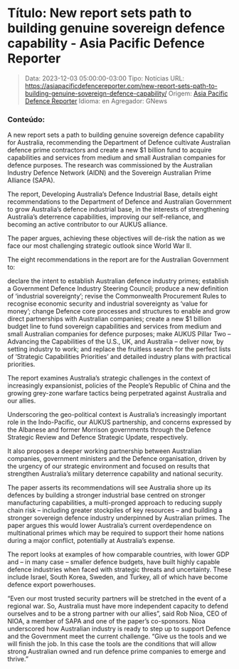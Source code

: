 # Título: New report sets path to building genuine sovereign defence capability - Asia Pacific Defence Reporter

>Data: 2023-12-03 05:00:00-03:00
>Tipo: Notícias
>URL: https://asiapacificdefencereporter.com/new-report-sets-path-to-building-genuine-sovereign-defence-capability/
>Origem: [Asia Pacific Defence Reporter](https://asiapacificdefencereporter.com)
>Idioma: en
>Agregador: GNews

### Conteúdo:

A new report sets a path to building genuine sovereign defence capability for Australia, recommending the Department of Defence cultivate Australian defence prime contractors and create a new $1 billion fund to acquire capabilities and services from medium and small Australian companies for defence purposes. The research was commissioned by the Australian Industry Defence Network (AIDN) and the Sovereign Australian Prime Alliance (SAPA).

The report, Developing Australia’s Defence Industrial Base, details eight recommendations to the Department of Defence and Australian Government to grow Australia’s defence industrial base, in the interests of strengthening Australia’s deterrence capabilities, improving our self-reliance, and becoming an active contributor to our AUKUS alliance.

The paper argues, achieving these objectives will de-risk the nation as we face our most challenging strategic outlook since World War II.

The eight recommendations in the report are for the Australian Government to:

declare the intent to establish Australian defence industry primes; establish a Government Defence Industry Steering Council; produce a new definition of ‘industrial sovereignty’; revise the Commonwealth Procurement Rules to recognise economic security and industrial sovereignty as ‘value for money’; change Defence core processes and structures to enable and grow direct partnerships with Australian companies; create a new $1 billion budget line to fund sovereign capabilities and services from medium and small Australian companies for defence purposes; make AUKUS Pillar Two – Advancing the Capabilities of the U.S., UK, and Australia – deliver now, by setting industry to work; and replace the fruitless search for the perfect lists of ‘Strategic Capabilities Priorities’ and detailed industry plans with practical priorities.

The report examines Australia’s strategic challenges in the context of increasingly expansionist, policies of the People’s Republic of China and the growing grey-zone warfare tactics being perpetrated against Australia and our allies.

Underscoring the geo-political context is Australia’s increasingly important role in the Indo-Pacific, our AUKUS partnership, and concerns expressed by the Albanese and former Morrison governments through the Defence Strategic Review and Defence Strategic Update, respectively.

It also proposes a deeper working partnership between Australian companies, government ministers and the Defence organisation, driven by the urgency of our strategic environment and focused on results that strengthen Australia’s military deterrence capability and national security.

The paper asserts its recommendations will see Australia shore up its defences by building a stronger industrial base centred on stronger manufacturing capabilities, a multi-pronged approach to reducing supply chain risk – including greater stockpiles of key resources – and building a stronger sovereign defence industry underpinned by Australian primes. The paper argues this would lower Australia’s current overdependence on multinational primes which may be required to support their home nations during a major conflict, potentially at Australia’s expense.

The report looks at examples of how comparable countries, with lower GDP and – in many case – smaller defence budgets, have built highly capable defence industries when faced with strategic threats and uncertainty. These include Israel, South Korea, Sweden, and Turkey, all of which have become defence export powerhouses.

“Even our most trusted security partners will be stretched in the event of a regional war. So, Australia must have more independent capacity to defend ourselves and to be a strong partner with our allies”, said Rob Nioa, CEO of NIOA, a member of SAPA and one of the paper’s co-sponsors. Nioa underscored how Australian industry is ready to step up to support Defence and the Government meet the current challenge. “Give us the tools and we will finish the job. In this case the tools are the conditions that will allow strong Australian owned and run defence prime companies to emerge and thrive.”

